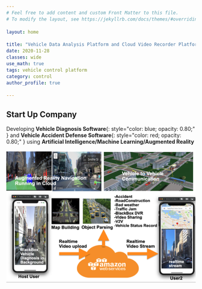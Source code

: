```yaml
---
# Feel free to add content and custom Front Matter to this file.
# To modify the layout, see https://jekyllrb.com/docs/themes/#overriding-theme-defaults

layout: home

title: "Vehicle Data Analysis Platform and Cloud Video Recorder Platform"
date: 2020-11-28
classes: wide
use_math: true
tags: vehicle control platform
category: control 
author_profile: true

---
```


## Start Up Company 

Developing **Vehicle Diagnosis Software**{: style="color: blue; opacity: 0.80;" } and **Vehicle Accident Defense Software**{: style="color: red; opacity: 0.80;" } using __Artificial Intelligence/Machine Learning/Augmented Reality__

![totalservice](./assets/images/totalservice.png)
